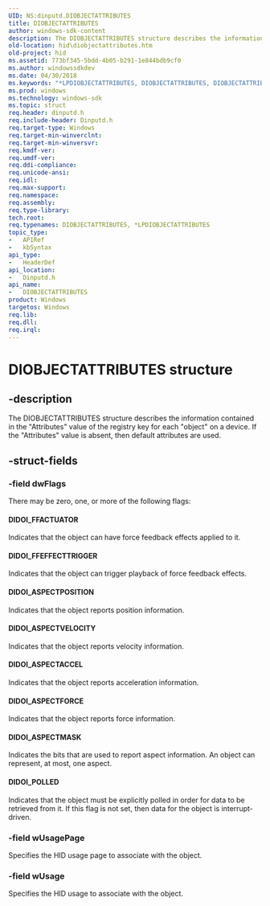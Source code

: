 ```yaml
---
UID: NS:dinputd.DIOBJECTATTRIBUTES
title: DIOBJECTATTRIBUTES
author: windows-sdk-content
description: The DIOBJECTATTRIBUTES structure describes the information contained in the &#0034;Attributes&#0034; value of the registry key for each &#0034;object&#0034; on a device. If the &#0034;Attributes&#0034; value is absent, then default attributes are used.
old-location: hid\diobjectattributes.htm
old-project: hid
ms.assetid: 773bf345-5bdd-4b05-b291-1e844bdb9cf0
ms.author: windowssdkdev
ms.date: 04/30/2018
ms.keywords: "*LPDIOBJECTATTRIBUTES, DIOBJECTATTRIBUTES, DIOBJECTATTRIBUTES structure [Human Input Devices], di_ref_c88696fe-68b4-4b0e-88dd-96be38e0bdd4.xml, dinputd/DIOBJECTATTRIBUTES, hid.diobjectattributes"
ms.prod: windows
ms.technology: windows-sdk
ms.topic: struct
req.header: dinputd.h
req.include-header: Dinputd.h
req.target-type: Windows
req.target-min-winverclnt: 
req.target-min-winversvr: 
req.kmdf-ver: 
req.umdf-ver: 
req.ddi-compliance: 
req.unicode-ansi: 
req.idl: 
req.max-support: 
req.namespace: 
req.assembly: 
req.type-library: 
tech.root: 
req.typenames: DIOBJECTATTRIBUTES, *LPDIOBJECTATTRIBUTES
topic_type:
-	APIRef
-	kbSyntax
api_type:
-	HeaderDef
api_location:
-	Dinputd.h
api_name:
-	DIOBJECTATTRIBUTES
product: Windows
targetos: Windows
req.lib: 
req.dll: 
req.irql: 
---
```


# DIOBJECTATTRIBUTES structure


## -description


The DIOBJECTATTRIBUTES structure describes the information contained in the "Attributes" value of the registry key for each "object" on a device. If the "Attributes" value is absent, then default attributes are used. 


## -struct-fields




### -field dwFlags

 There may be zero, one, or more of the following flags: 





#### DIDOI_FFACTUATOR

Indicates that the object can have force feedback effects applied to it. 



#### DIDOI_FFEFFECTTRIGGER

Indicates that the object can trigger playback of force feedback effects. 



#### DIDOI_ASPECTPOSITION

Indicates that the object reports position information. 



#### DIDOI_ASPECTVELOCITY

Indicates that the object reports velocity information. 



#### DIDOI_ASPECTACCEL

Indicates that the object reports acceleration information. 



#### DIDOI_ASPECTFORCE

Indicates that the object reports force information. 



#### DIDOI_ASPECTMASK

Indicates the bits that are used to report aspect information. An object can represent, at most, one aspect. 



#### DIDOI_POLLED

Indicates that the object must be explicitly polled in order for data to be retrieved from it. If this flag is not set, then data for the object is interrupt-driven. 


### -field wUsagePage

Specifies the HID usage page to associate with the object. 


### -field wUsage

Specifies the HID usage to associate with the object. 

